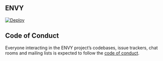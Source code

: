 ENVY
---

[![Deploy](https://www.herokucdn.com/deploy/button.svg)](https://heroku.com/deploy)

## Code of Conduct

Everyone interacting in the ENVY project’s codebases, issue trackers, chat rooms and mailing lists is expected to follow the [code of conduct](https://github.com/kufu/envy/blob/master/CODE_OF_CONDUCT.md).

